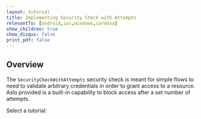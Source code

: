 ```yaml
---
layout: tutorial
title: Implementing Security Check with Attempts
relevantTo: [android,ios,windows,cordova]
show_children: true
show_disqus: false
print_pdf: false
---
```

## Overview
The `SecurityCheckWithAttempts` security check is meant for simple flows to need to validate arbitrary credentials in order to grant access to a resource. Aslo provided is a built-in capability to block access after a set number of attempts.

Select a tutorial:


